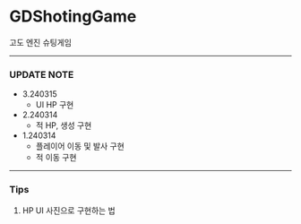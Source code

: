 # GDShotingGame
고도 엔진 슈팅게임

---
### UPDATE NOTE ###
- 3.240315
  - UI HP 구현
- 2.240314
  - 적 HP, 생성 구현
- 1.240314
  - 플레이어 이동 및 발사 구현
  - 적 이동 구현

---
### Tips
1. HP UI 사진으로 구현하는 법
